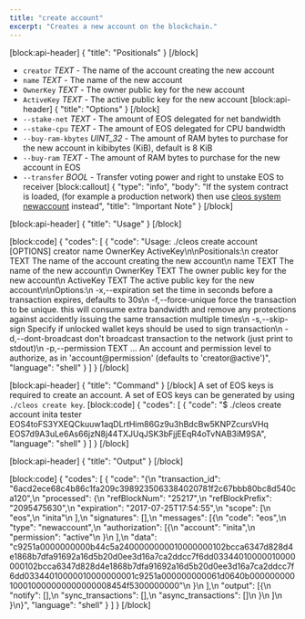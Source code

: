 ```yaml
---
title: "create account"
excerpt: "Creates a new account on the blockchain."
---
```

[block:api-header]
{
  "title": "Positionals"
}
[/block]
- `creator` _TEXT_ - The name of the account creating the new account
- `name` _TEXT_ - The name of the new account
- `OwnerKey` _TEXT_ - The owner public key for the new account
- `ActiveKey` _TEXT_ - The active public key for the new account
[block:api-header]
{
  "title": "Options"
}
[/block]
- `--stake-net` _TEXT_ - The amount of EOS delegated for net bandwidth
- `--stake-cpu` _TEXT_ - The amount of EOS delegated for CPU bandwidth
- `--buy-ram-kbytes` _UINT_32_ - The amount of RAM bytes to purchase for the new account in kibibytes (KiB), default is 8 KiB
- `--buy-ram` _TEXT_ - The amount of RAM bytes to purchase for the new account in EOS
- `--transfer` _BOOL_ - Transfer voting power and right to unstake EOS to receiver
[block:callout]
{
  "type": "info",
  "body": "If the system contract is loaded, (for example a production network) then use [cleos system newaccount](#cleos-system-newaccount) instead",
  "title": "Important Note"
}
[/block]

[block:api-header]
{
  "title": "Usage"
}
[/block]

[block:code]
{
  "codes": [
    {
      "code": "Usage: ./cleos create account [OPTIONS] creator name OwnerKey ActiveKey\n\nPositionals:\n  creator TEXT                The name of the account creating the new account\n  name TEXT                   The name of the new account\n  OwnerKey TEXT               The owner public key for the new account\n  ActiveKey TEXT              The active public key for the new account\n\nOptions:\n  -x,--expiration             set the time in seconds before a transaction expires, defaults to 30s\n  -f,--force-unique           force the transaction to be unique. this will consume extra bandwidth and remove any protections against accidently issuing the same transaction multiple times\n  -s,--skip-sign              Specify if unlocked wallet keys should be used to sign transaction\n  -d,--dont-broadcast         don't broadcast transaction to the network (just print to stdout)\n  -p,--permission TEXT ...    An account and permission level to authorize, as in 'account@permission' (defaults to 'creator@active')",
      "language": "shell"
    }
  ]
}
[/block]

[block:api-header]
{
  "title": "Command"
}
[/block]
A set of EOS keys is required to create an account. A set of EOS keys can be generated by using `./cleos create key`.
[block:code]
{
  "codes": [
    {
      "code": "$ ./cleos create account inita tester EOS4toFS3YXEQCkuuw1aqDLrtHim86Gz9u3hBdcBw5KNPZcursVHq EOS7d9A3uLe6As66jzN8j44TXJUqJSK3bFjjEEqR4oTvNAB3iM9SA",
      "language": "shell"
    }
  ]
}
[/block]

[block:api-header]
{
  "title": "Output"
}
[/block]

[block:code]
{
  "codes": [
    {
      "code": "{\n  \"transaction_id\": \"6acd2ece68c4b86c1fa209c3989235063384020781f2c67bbb80bc8d540ca120\",\n  \"processed\": {\n    \"refBlockNum\": \"25217\",\n    \"refBlockPrefix\": \"2095475630\",\n    \"expiration\": \"2017-07-25T17:54:55\",\n    \"scope\": [\n      \"eos\",\n      \"inita\"\n    ],\n    \"signatures\": [],\n    \"messages\": [{\n        \"code\": \"eos\",\n        \"type\": \"newaccount\",\n        \"authorization\": [{\n            \"account\": \"inita\",\n            \"permission\": \"active\"\n          }\n        ],\n        \"data\": \"c9251a0000000000b44c5a2400000000010000000102bcca6347d828d4e1868b7dfa91692a16d5b20d0ee3d16a7ca2ddcc7f6dd03344010000010000000102bcca6347d828d4e1868b7dfa91692a16d5b20d0ee3d16a7ca2ddcc7f6dd03344010000010000000001c9251a000000000061d0640b000000000100010000000000000008454f5300000000\"\n      }\n    ],\n    \"output\": [{\n        \"notify\": [],\n        \"sync_transactions\": [],\n        \"async_transactions\": []\n      }\n    ]\n  }\n}",
      "language": "shell"
    }
  ]
}
[/block]